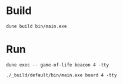 # Build

    dune build bin/main.exe

# Run

    dune exec -- game-of-life beacon 4 -tty

    ./_build/default/bin/main.exe board 4 -tty